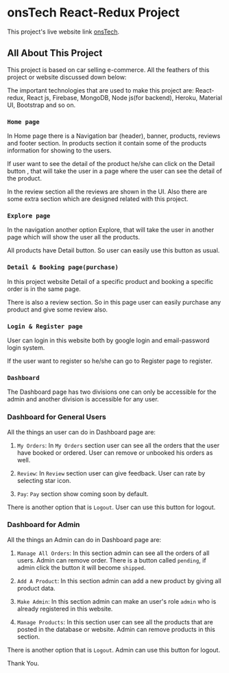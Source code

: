 # onsTech React-Redux Project

This project's live website link [onsTech](https://onstech-f53ad.web.app/).

## All About This Project

This project is based on car selling e-commerce. All the feathers of this project or website discussed down below:

The important technologies that are used to make this project are:
React-redux, React js, Firebase, MongoDB, Node js(for backend), Heroku, Material UI, Bootstrap and so on.

### `Home page`

In Home page there is a Navigation bar (header), banner, products, reviews and footer section. In products section it contain some of the products information for showing to the users.

If user want to see the detail of the product he/she can click on the Detail button , that will take the user in a page where the user can see the detail of the product.

In the review section all the reviews are shown in the UI. Also there are some extra section which are designed related with this project.

### `Explore page`

In the navigation another option Explore, that will take the user in another page which will show the user all the products.

All products have Detail button. So user can easily use this button as usual.

### `Detail & Booking page(purchase)`

In this project website Detail of a specific product and booking a specific order is in the same page.

There is also a review section. So in this page user can easily purchase any product and give some review also.

### `Login & Register page`

User can login in this website both by google login and email-password login system.

If the user want to register so he/she can go to Register page to register.

### `Dashboard`

The Dashboard page has two divisions one can only be accessible for the admin and another division is accessible for any user.

### Dashboard for General Users

All the things an user can do in Dashboard page are:

1. `My Orders`:
   In `My Orders` section user can see all the orders that the user have booked or ordered. User can remove or unbooked his orders as well.

2. `Review`:
   In `Review` section user can give feedback. User can rate by selecting star icon.

3. `Pay`:
   `Pay` section show coming soon by default.

There is another option that is `Logout`. User can use this button for logout.

### Dashboard for Admin

All the things an Admin can do in Dashboard page are:

1. `Manage All Orders`:
   In this section admin can see all the orders of all users. Admin can remove order.
   There is a button called `pending`, if admin click the button it will become `shipped`.

2. `Add A Product`:
   In this section admin can add a new product by giving all product data.

3. `Make Admin`:
   In this section admin can make an user's role `admin` who is already registered in this website.

4. `Manage Products`:
   In this section user can see all the products that are posted in the database or website. Admin can remove products in this section.

There is another option that is `Logout`. Admin can use this button for logout.

Thank You.
